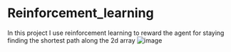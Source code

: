 # Reinforcement_learning

In this project I use reinforcement learning to reward the agent for staying finding the shortest path along the 2d array 
![image](https://github.com/Kevv55/Reinforcement_learning/assets/100497778/0f792583-0aa6-4c15-b4e3-6db404c75693)


